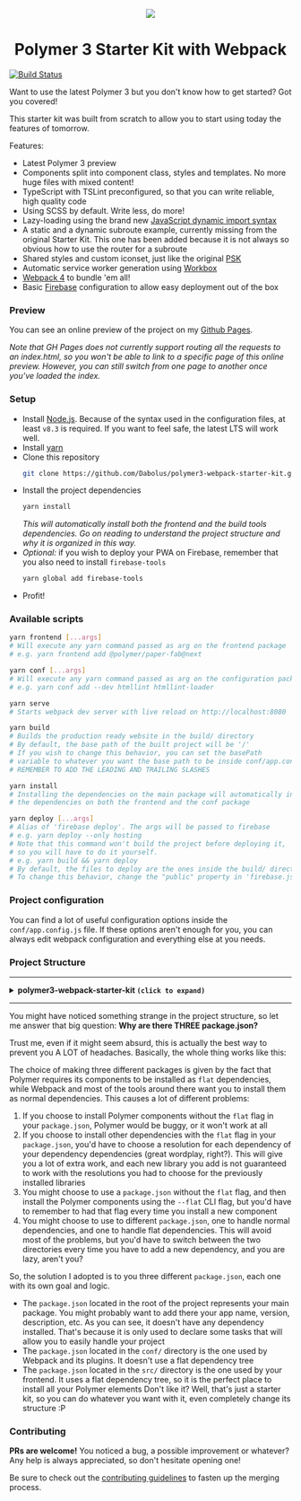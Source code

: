 <p align="center">
  <img src="https://dabolus.github.io/polymer3-webpack-starter-kit/p+w.svg">
</p>
<h1 align="center">Polymer 3 Starter Kit with Webpack</h1>

[![Build Status](https://travis-ci.org/Dabolus/polymer3-webpack-starter-kit.svg?branch=master)](https://travis-ci.org/Dabolus/polymer3-webpack-starter-kit)

Want to use the latest Polymer 3 but you don't know how to get started?
Got you covered!

This starter kit was built from scratch to allow you to start using today
the features of tomorrow.

Features:
- Latest Polymer 3 preview
- Components split into component class, styles and templates. No more huge files with mixed content!
- TypeScript with TSLint preconfigured, so that you can write reliable, high quality code
- Using SCSS by default. Write less, do more!
- Lazy-loading using the brand new [JavaScript dynamic import syntax](https://developers.google.com/web/updates/2017/11/dynamic-import)
- A static and a dynamic subroute example, currently missing from the original Starter Kit.
  This one has been added because it is not always so obvious how to use the router for a subroute
- Shared styles and custom iconset, just like the original [PSK](https://github.com/Polymer/polymer-starter-kit)
- Automatic service worker generation using [Workbox](https://github.com/GoogleChrome/workbox)
- [Webpack 4](https://webpack.js.org) to bundle 'em all!
- Basic [Firebase](https://firebase.google.com/) configuration to allow easy deployment out of the box

### Preview
You can see an online preview of the project on my [Github Pages](https://dabolus.github.io/polymer3-webpack-starter-kit/).

_Note that GH Pages does not currently support routing all the requests to an index.html, so you won't be able to link
to a specific page of this online preview. However, you can still switch from one page to another
once you've loaded the index._

### Setup
- Install [Node.js](https://nodejs.org). Because of the syntax used in the configuration files,
  at least `v8.3` is required. If you want to feel safe, the latest LTS will work well.
- Install [yarn](https://yarnpkg.com)
- Clone this repository
  ```bash
  git clone https://github.com/Dabolus/polymer3-webpack-starter-kit.git <your-app-name> && cd <your-app-name>
  ```
- Install the project dependencies
  ```bash
  yarn install
  ```
  _This will automatically install both the frontend and the build tools dependencies.
  Go on reading to understand the project structure and why it is organized in this way._
- _Optional:_ if you wish to deploy your PWA on Firebase, remember that you also need to
  install `firebase-tools`
  ```bash
  yarn global add firebase-tools
  ```
- Profit!

### Available scripts
```bash
yarn frontend [...args]
# Will execute any yarn command passed as arg on the frontend package
# e.g. yarn frontend add @polymer/paper-fab@next

yarn conf [...args]
# Will execute any yarn command passed as arg on the configuration package
# e.g. yarn conf add --dev htmllint htmllint-loader

yarn serve
# Starts webpack dev server with live reload on http://localhost:8080

yarn build
# Builds the production ready website in the build/ directory
# By default, the base path of the built project will be '/'
# If you wish to change this behavior, you can set the basePath
# variable to whatever you want the base path to be inside conf/app.config.js
# REMEMBER TO ADD THE LEADING AND TRAILING SLASHES

yarn install
# Installing the dependencies on the main package will automatically install
# the dependencies on both the frontend and the conf package

yarn deploy [...args]
# Alias of 'firebase deploy'. The args will be passed to firebase
# e.g. yarn deploy --only hosting
# Note that this command won't build the project before deploying it,
# so you will have to do it yourself.
# e.g. yarn build && yarn deploy
# By default, the files to deploy are the ones inside the build/ directory
# To change this behavior, change the "public" property in 'firebase.json'
```

### Project configuration
You can find a lot of useful configuration options inside the `conf/app.config.js` file.
If these options aren't enough for you, you can always edit webpack configuration and everything
else at you needs.

### Project Structure
---

<details>
  <summary><b>polymer3-webpack-starter-kit <code>(click to expand)</code></b></summary>
  <details>
    <summary><code>├── <b>conf</b></code></summary>
    <code>Contains the configuration-related files</code>
    <details>
      <summary><code>│   ├── <b>webpack</b></code></summary>
      <code>Files related to webpack configurations</code>
      <details>
        <summary><code>│   │   ├── <b>custom-loaders</b></code></summary>
        <code>Directory containing custom loaders for webpack</code>
        <details>
          <summary><code>│   │   │   ├── index.js</code></summary>
          <code>A file that automagically loads all the loaders that are added inside the 'custom-loaders' folder</code>
        </details>
        <details>
          <summary><code>│   │   │   └── minify-template.loader.js</code></summary>
          <code>A custom loader that minifies the HTML and CSS contained in template strings</code>
        </details>
      </details>
      <details>
        <summary><code>│   │   ├── base.config.js</code></summary>
        <code>The base webpack configuration, which other configurations extend</code>
      </details>
      <details>
        <summary><code>│   │   ├── dev-server.config.js</code></summary>
        <code>The development server configuration, aka the options passed to 'webpack-serve'</code>
      </details>
      <details>
        <summary><code>│   │   ├── dev.config.js</code></summary>
        <code>The development configuration for webpack, optimized for being fast and verbose</code>
      </details>
      <details>
        <summary><code>│   │   └── prod.config.js</code></summary>
        <code>The production configuration for webpack, optimized to output highly compressed chunks for production use</code>
      </details>
    </details>
    <details>
      <summary><code>│   ├── app.config.js</code></summary>
      <code>Contains some configuration variables used all around the project</code>
    </details>
    <details>
      <summary><code>│   ├── package.json</code></summary>
      <code>The package.json dedicated to the app testing and configuration. It contains all the dev dependencies needed to test and build the app, as well as some useful scripts</code>
    </details>
    <details>
      <summary><code>│   ├── postcss.config.js</code></summary>
      <code>PostCSS configuration file</code>
    </details>
    <details>
      <summary><code>│   ├── typify-env.js</code></summary>
      <code>An helper used to typify the environment variables (it detects whether an environment variable is a boolean, a number or a string)</code>
    </details>
    <details>
      <summary><code>│   └── yarn.lock</code></summary>
      <code>Yarn lockfile for the configuration section</code>
    </details>
  </details>
  <details>
    <summary><code>├── <b>src</b></code></summary>
    <code>Contains the app source files</code>
    <details>
      <summary><code>│   ├── <b>components</b></code></summary>
      <code>Contains our custom Web Components</code>
      <details>
        <summary><code>│   │   ├── <b>icons</b></code></summary>
        <code>A custom element used to define our own custom iconset</code>
        <details>
          <summary><code>│   │   │   ├── defs.html</code></summary>
          <code>The HTML file containing the icons SVG definitions</code>
        </details>
        <details>
          <summary><code>│   │   │   └── index.ts</code></summary>
          <code>The TypeScript class that declares the custom element and imports the icons definitions</code>
        </details>
      </details>
      <details>
        <summary><code>│   │   ├── <b>shared-styles</b></code></summary>
        <code>A custom element used to define the styles shared between our other elements</code>
        <details>
          <summary><code>│   │   │   ├── defs.scss</code></summary>
          <code>The SCSS file containing the shared styles definitions</code>
        </details>
        <details>
          <summary><code>│   │   │   └── index.ts</code></summary>
          <code>The TypeScript class that declares the custom element and imports the shared styles</code>
        </details>
      </details>
      <details>
        <summary><code>│   │   ├── <b>shell</b></code></summary>
        <code>Our app shell. It is the most important custom element in our app, as it will load all the other custom elements on demand. Check out the PRPL pattern for more info</code>
        <details>
          <summary><code>│   │   │   ├── shell.component.ts</code></summary>
          <code>The TypeScript class that declares the shell custom element and imports the element styles and template</code>
        </details>
        <details>
          <summary><code>│   │   │   ├── shell.style.scss</code></summary>
          <code>The styles for the shell component</code>
        </details>
        <details>
          <summary><code>│   │   │   └── shell.template.html</code></summary>
          <code>The template for the shell component</code>
        </details>
      </details>
      <details>
        <summary><code>│   │   ├── <b>view1</b></code></summary>
        <code>The view1 component, the most simple view in our app</code>
        <details>
          <summary><code>│   │   │   ├── view1.component.ts</code></summary>
          <code>The TypeScript class that declares the view1 custom element and imports the element styles and template</code>
        </details>
        <details>
          <summary><code>│   │   │   ├── view1.style.scss</code></summary>
          <code>The styles for the view1 component</code>
        </details>
        <details>
          <summary><code>│   │   │   └── view1.template.html</code></summary>
          <code>The template for the view1 component</code>
        </details>
      </details>
      <details>
        <summary><code>│   │   ├── <b>view2</b></code></summary>
        <code>The view2 component, that contains three lazy-loaded subviews</code>
        <details>
          <summary><code>│   │   │   ├── <b>subview1</b></code></summary>
          <code>view2 - static subview1</code>
          <details>
            <summary><code>│   │   │   │   ├── subview1.component.ts</code></summary>
          	<code>The TypeScript class that declares the subview1 custom element and imports the element styles and template</code>
          </details>
          <details>
            <summary><code>│   │   │   │   ├── subview1.style.scss</code></summary>
          	<code>The styles for the subview1 component</code>
          </details>
          <details>
            <summary><code>│   │   │   │   └── subview1.template.html</code></summary>
          	<code>The template for the subview1 component</code>
          </details>
        </details>
        <details>
          <summary><code>│   │   │   ├── <b>subview2</b></code></summary>
          <code>view2 - static subview2</code>
          <details>
            <summary><code>│   │   │   │   ├── subview2.component.ts</code></summary>
          	<code>The TypeScript class that declares the subview2 custom element and imports the element styles and template</code>
          </details>
          <details>
            <summary><code>│   │   │   │   ├── subview2.style.scss</code></summary>
          	<code>The styles for the subview2 component</code>
          </details>
          <details>
            <summary><code>│   │   │   │   └── subview2.template.html</code></summary>
          	<code>The template for the subview2 component</code>
          </details>
        </details>
        <details>
          <summary><code>│   │   │   ├── <b>subview3</b></code></summary>
          <code>view2 - static subview3</code>
          <details>
            <summary><code>│   │   │   │   ├── subview3.component.ts</code></summary>
          	<code>The TypeScript class that declares the subview3 custom element and imports the element styles and template</code>
          </details>
          <details>
            <summary><code>│   │   │   │   ├── subview3.style.scss</code></summary>
          	<code>The styles for the subview3 component</code>
          </details>
          <details>
            <summary><code>│   │   │   │   └── subview3.template.html</code></summary>
          	<code>The template for the subview3 component</code>
          </details>
        </details>
        <details>
          <summary><code>│   │   │   ├── view2.component.ts</code></summary>
          <code>The TypeScript class that declares the view2 custom element and imports the element styles and template</code>
        </details>
        <details>
          <summary><code>│   │   │   ├── view2.style.scss</code></summary>
          <code>The styles for the view2 component</code>
        </details>
        <details>
          <summary><code>│   │   │   └── view2.template.html</code></summary>
          <code>The template for the view2 component</code>
        </details>
      </details>
      <details>
        <summary><code>│   │   ├── <b>view3</b></code></summary>
        <code>The view3 component, that contains a lazy-loaded dynamic subview</code>
        <details>
          <summary><code>│   │   │   ├── <b>dynamic-subview</b></code></summary>
          <code>view3 - dynamic subview</code>
          <details>
            <summary><code>│   │   │   │   ├── dynamic-subview.component.ts</code></summary>
          	<code>The TypeScript class that declares the dynamic-subview custom element and imports the element styles and template</code>
          </details>
          <details>
            <summary><code>│   │   │   │   ├── dynamic-subview.style.scss</code></summary>
          	<code>The styles for the dynamic-subview component</code>
          </details>
          <details>
            <summary><code>│   │   │   │   └── dynamic-subview.template.html</code></summary>
          	<code>The template for the dynamic-subview component</code>
          </details>
        </details>
        <details>
          <summary><code>│   │   │   ├── view3.component.ts</code></summary>
          <code>The TypeScript class that declares the view3 custom element and imports the element styles and template</code>
        </details>
        <details>
          <summary><code>│   │   │   ├── view3.style.scss</code></summary>
          <code>The styles for the view3 component</code>
        </details>
        <details>
          <summary><code>│   │   │   └── view3.template.html</code></summary>
          <code>The template for the view3 component</code>
        </details>
      </details>
      <details>
        <summary><code>│   │   ├── <b>view404</b></code></summary>
        <code>The view404 component, that is loaded when the user tries to access to a non existent route</code>
        <details>
          <summary><code>│   │   │   ├── view404.component.ts</code></summary>
          <code>The TypeScript class that declares the view404 custom element and imports the element styles and template</code>
        </details>
        <details>
          <summary><code>│   │   │   ├── view404.style.scss</code></summary>
          <code>The styles for the view404 component</code>
        </details>
        <details>
          <summary><code>│   │   │   └── view404.template.html</code></summary>
          <code>The template for the view404 component</code>
        </details>
      </details>
      <details>
        <summary><code>│   │   └── index.ts</code></summary>
        <code>A file that loads and registers the static custom elements (the ones that are not lazy loaded)</code>
      </details>
    </details>
    <details>
      <summary><code>│   ├── <b>static</b></code></summary>
      <code>A folder containing the static assets of the app, i.e. the ones that will be copied without being altered by the webpack loaders</code>
      <details>
        <summary><code>│   │   ├── <b>images</b></code></summary>
        <code>Static images folder</code>
        <details>
          <summary><code>│   │   │   ├── <b>manifest</b></code></summary>
          <code>Manifest icons</code>
          <details>
            <summary><code>│   │   │   │   ├── icon-144x144.png</code></summary>
            <code>Manifest icon - 144x144px</code>
          </details>
          <details>
            <summary><code>│   │   │   │   ├── icon-192x192.png</code></summary>
            <code>Manifest icon - 192x192px</code>
          </details>
          <details>
            <summary><code>│   │   │   │   ├── icon-48x48.png</code></summary>
            <code>Manifest icon - 48x48px</code>
          </details>
          <details>
            <summary><code>│   │   │   │   ├── icon-512x512.png</code></summary>
            <code>Manifest icon - 512x512px</code>
          </details>
          <details>
            <summary><code>│   │   │   │   ├── icon-72x72.png</code></summary>
            <code>Manifest icon - 72x72px</code>
          </details>
          <details>
            <summary><code>│   │   │   │   └── icon-96x96.png</code></summary>
            <code>Manifest icon - 96x96px</code>
          </details>
        </details>
        <details>
          <summary><code>│   │   │   └── favicon.ico</code></summary>
          <code>The app favicon</code>
        </details>
      </details>
      <details>
        <summary><code>│   │   ├── manifest.json</code></summary>
        <code>The app manifest</code>
      </details>
      <details>
        <summary><code>│   │   └── sw.js</code></summary>
        <code>A mock service worker, used as a placeholder during development to avoid caching</code>
      </details>
    </details>
    <details>
      <summary><code>│   ├── bootstrap.ts</code></summary>
      <code>The bootstrapper of our app. It is used to load all the external dependencies together with our custom elements into the app bundle</code>
    </details>
    <details>
      <summary><code>│   ├── index.hbs</code></summary>
      <code>The index of our app, as an Handlebars template. Having an HBS file allows us to build the HTML with some basic logic, like referencing some scripts only if some condition happens</code>
    </details>
    <details>
      <summary><code>│   ├── package.json</code></summary>
      <code>The package.json dedicated to the app source code. It contains all the frontend dependencies, and it is configured to flat install the dependencies. This means that only one version of each dependency will be installed</code>
    </details>
    <details>
      <summary><code>│   ├── service-worker.js</code></summary>
      <code>Description</code>
    </details>
    <details>
      <summary><code>│   ├── typings.d.ts</code></summary>
      <code>It contains the custom typings for our app, i.e. the ones that are not bundled with the library we install and are not installable via @types/library</code>
    </details>
    <details>
      <summary><code>│   └── yarn.lock</code></summary>
      <code>Yarn lockfile for the app source section</code>
    </details>
  </details>
  <details>
    <summary><code>├── .gitignore</code></summary>
    <code>The project gitignore file</code>
  </details>
  <details>
    <summary><code>├── .travis.yml</code></summary>
    <code>Travis configuration file, which will automatically build and deploy the project on Firebase</code>
  </details>
  <details>
    <summary><code>├── CONTRIBUTING.md</code></summary>
    <code>A file that explains how to contribute to the project</code>
  </details>
  <details>
    <summary><code>├── firebase.json</code></summary>
    <code>Firebase configuration file</code>
  </details>
  <details>
    <summary><code>├── package.json</code></summary>
    <code>The project main package.json. It contains our app information (name, description, version, etc), as well as the scripts to test and build the app</code>
  </details>
  <details>
    <summary><code>├── README.md</code></summary>
    <code>The README of the project (this file that you are reading)</code>
  </details>
  <details>
    <summary><code>├── tsconfig.json</code></summary>
    <code>TypeScript configuration file</code>
  </details>
  <details>
    <summary><code>├── tslint.json</code></summary>
    <code>TSLint configuration file</code>
  </details>
  <details>
    <summary><code>└── yarn.lock</code></summary>
    <code>The project Yarn lockfile</code>
  </details>
</details>

---

You might have noticed something strange in the project structure, so let me answer that big
question: **Why are there THREE package.json?**

Trust me, even if it might seem absurd, this is actually the best way to prevent you A LOT
of headaches. Basically, the whole thing works like this:

The choice of making three different packages is given by the fact that Polymer requires
its components to be installed as `flat` dependencies, while Webpack and most of the tools
around there want you to install them as normal dependencies. This causes a lot of
different problems:
1. If you choose to install Polymer components without the `flat` flag in your `package.json`,
   Polymer would be buggy, or it won't work at all
2. If you choose to install other dependencies with the `flat` flag in your `package.json`,
   you'd have to choose a resolution for each dependency of your dependency dependencies
   (great wordplay, right?). This will give you a lot of extra work, and each new library
   you add is not guaranteed to work with the resolutions you had to choose for the previously
   installed libraries
3. You might choose to use a `package.json` without the `flat` flag, and then install the
   Polymer components using the `--flat` CLI flag, but you'd have to remember to had that
   flag every time you install a new component
4. You might choose to use to different `package.json`, one to handle normal dependencies,
   and one to handle flat dependencies. This will avoid most of the problems, but you'd
   have to switch between the two directories every time you have to add a new dependency,
   and you are lazy, aren't you?

So, the solution I adopted is to you three different `package.json`, each one with its own
goal and logic.
- The `package.json` located in the root of the project represents your main package.
  You might probably want to add there your app name, version, description, etc.
  As you can see, it doesn't have any dependency installed. That's because it is only
  used to declare some tasks that will allow you to easily handle your project
- The `package.json` located in the `conf/` directory is the one used by Webpack
  and its plugins. It doesn't use a flat dependency tree
- The `package.json` located in the `src/` directory is the one used by your frontend.
  It uses a flat dependency tree, so it is the perfect place to install all your Polymer
  elements
Don't like it? Well, that's just a starter kit, so you can do whatever you want
with it, even completely change its structure :P

### Contributing
**PRs are welcome!**
You noticed a bug, a possible improvement or whatever?
Any help is always appreciated, so don't hesitate opening one!

Be sure to check out the [contributing guidelines](CONTRIBUTING.md) to fasten
up the merging process.
